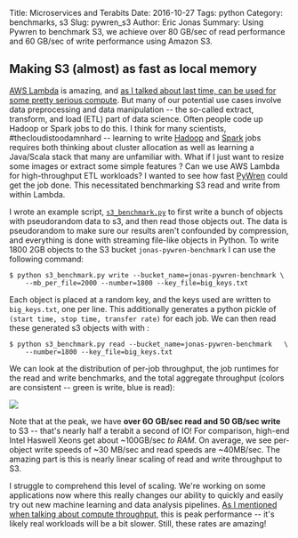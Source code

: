 Title: Microservices and Terabits
Date: 2016-10-27
Tags: python
Category: benchmarks, s3
Slug: pywren_s3
Author: Eric Jonas
Summary: Using Pywren to benchmark S3, we achieve over 80 GB/sec of read performance and 60 GB/sec of write performance using Amazon S3. 

## Making S3 (almost) as fast as local memory


[AWS Lambda](https://aws.amazon.com/lambda/) is amazing,
and
[as I talked about last time, can be used for some pretty serious compute]({filename}pywren1.md). But
many of our potential use cases involve data preprocessing and data
manipulation -- the so-called extract, transform, and load (ETL) part
of data science.  Often people code up Hadoop or Spark jobs to do
this. I think for many scientists, #thecloudistoodamnhard -- learning
to write [Hadoop](http://hadoop.apache.org/) and [Spark](http://spark.apache.org/) jobs requires both thinking about cluster
allocation as well as learning a Java/Scala stack that many are
unfamiliar with. What if I just want to resize some images or extract
some simple features ?  Can we use AWS Lambda for high-throughput ETL
workloads?  I wanted to see how
fast [PyWren](https://github.com/ericmjonas/pywren) could get the job
done. This necessitated benchmarking S3 read and write from within
Lambda.

I wrote an example
script,
[`s3_benchmark.py`](https://github.com/ericmjonas/pywren/blob/master/examples/s3_benchmark.py ) to
first write a bunch of objects with pseudorandom data to s3, and then
read those objects out. The data is pseudorandom to make sure our
results aren't confounded by compression, and everything is
done with streaming file-like objects in Python. To write 1800 2GB objects
to the S3 bucket `jonas-pywren-benchmark` I can use the following
command:



```
$ python s3_benchmark.py write --bucket_name=jonas-pywren-benchmark \
    --mb_per_file=2000 --number=1800 --key_file=big_keys.txt
```

Each object is placed at a random key, and the keys used are written
to `big_keys.txt`, one per line. This additionally generates a python pickle
of `(start time, stop time, transfer rate)` for each job. We can then 
read these generated s3 objects with with : 

```
$ python s3_benchmark.py read --bucket_name=jonas-pywren-benchmark   \
    --number=1800 --key_file=big_keys.txt
```

We can look at the distribution of per-job throughput, the job runtimes
for the read and write benchmarks, and the total aggregate throughput
(colors are consistent -- green is write, blue is read):

<a href="/images/pywren.s3.png"><img src="/images/pywren.s3.png" style="max-width:100%"></a>

Note that at the peak, we have **over 6O GB/sec read and 50 GB/sec
write** to S3 -- that's nearly half a terabit a second of IO! For comparison, high-end Intel Haswell Xeons get about ~100GB/sec
*to RAM*. On average, we see per-object write speeds of ~30 MB/sec and read
speeds are ~40MB/sec. The amazing part is this is nearly linear
scaling of read and write throughput to S3. 

I struggle to comprehend this level of scaling. We're working
on some applications now where this really changes our ability to quickly
and easily try out new machine learning and data analysis pipelines. [As I mentioned when talking about compute throughput]({filename}pywren1.md), this is peak performance -- it's likely real workloads will be a bit slower. Still, these rates are amazing! 


